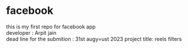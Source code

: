 # facebook
this is my first repo for facebook  app
<br>
developer : Arpit jain
<br>
dead line for the submition : 31st augy=ust 2023
<nr>
project title:  reels filters